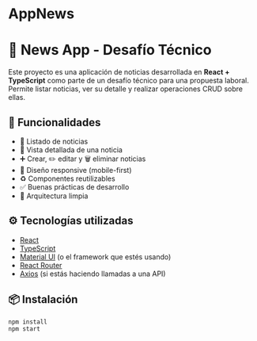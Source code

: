 # AppNews

# 📰 News App - Desafío Técnico

Este proyecto es una aplicación de noticias desarrollada en **React + TypeScript** como parte de un desafío técnico para una propuesta laboral. Permite listar noticias, ver su detalle y realizar operaciones CRUD sobre ellas.

## 🚀 Funcionalidades

- 📝 Listado de noticias
- 📄 Vista detallada de una noticia
- ➕ Crear, ✏️ editar y 🗑️ eliminar noticias
- 📱 Diseño responsive (mobile-first)
- ♻️ Componentes reutilizables
- ✅ Buenas prácticas de desarrollo
- 📁 Arquitectura limpia

## ⚙️ Tecnologías utilizadas

- [React](https://reactjs.org/)
- [TypeScript](https://www.typescriptlang.org/)
- [Material UI](https://mui.com/) (o el framework que estés usando)
- [React Router](https://reactrouter.com/)
- [Axios](https://axios-http.com/) (si estás haciendo llamadas a una API)

## 📦 Instalación

```bash
npm install
npm start
